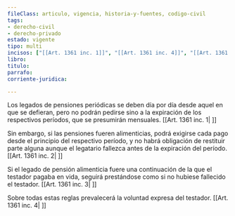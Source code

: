 ```yaml
---
fileClass: articulo, vigencia, historia-y-fuentes, codigo-civil
tags:
- derecho-civil
- derecho-privado
estado: vigente
tipo: multi
incisos: ["[[Art. 1361 inc. 1]]", "[[Art. 1361 inc. 4]]", "[[Art. 1361 inc. 3]]", "[[Art. 1361 inc. 2]]"]
libro:
titulo:
parrafo:
corriente-juridica:

---
```

Los legados de pensiones periódicas se deben día por día desde aquel en que se defieran, pero no podrán pedirse sino a la expiración de los respectivos períodos, que se presumirán mensuales. [[Art. 1361 inc. 1| ]]

Sin embargo, si las pensiones fueren alimenticias, podrá exigirse cada pago desde el principio del respectivo período, y no habrá obligación de restituir parte alguna aunque el legatario fallezca antes de la expiración del período. [[Art. 1361 inc. 2| ]]

Si el legado de pensión alimenticia fuere una continuación de la que el testador pagaba en vida, seguirá prestándose como si no hubiese fallecido el testador. [[Art. 1361 inc. 3| ]]

Sobre todas estas reglas prevalecerá la voluntad expresa del testador. [[Art. 1361 inc. 4| ]]